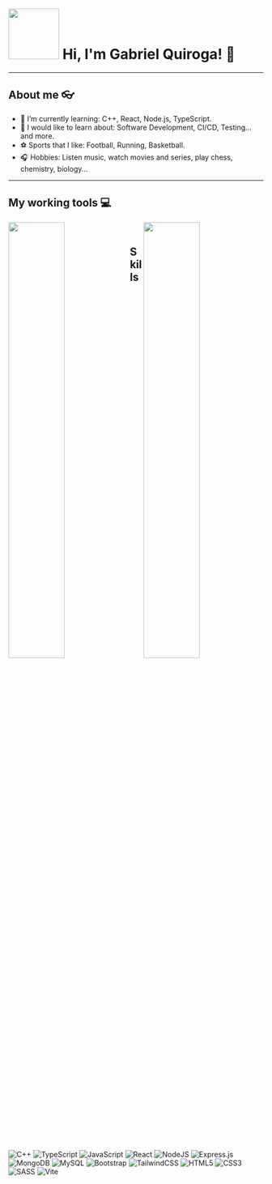 # <img src="https://media.giphy.com/media/v1.Y2lkPTc5MGI3NjExeHlpeW82ZzAydnhtOHppZjhzN3U4NmRiMmRxdXQ1eHkwbDd1MHJkbSZlcD12MV9pbnRlcm5hbF9naWZfYnlfaWQmY3Q9Zw/QDjpIL6oNCVZ4qzGs7/giphy.gif" width="100" height="100"/> Hi, I'm Gabriel Quiroga! 👋

----

## About me :eyeglasses:

- 🌱 I’m currently learning: C++, React, Node.js, TypeScript.
- 🔭 I would like to learn about: Software Development, CI/CD, Testing... and more.
- ⚽ Sports that I like: Football, Running, Basketball.
- 🎧 Hobbies: Listen music, watch movies and series, play chess, chemistry, biology...

---

## My working tools :computer:

<img align="left" width="47%" src="https://github-readme-stats.vercel.app/api/top-langs/?username=anuraghazra&layout=donut&theme=radical"/>
<img align="right" width="47%" src="https://github-readme-stats.vercel.app/api?username=l1too&show_icons=true&theme=radical"/>

<br>

## Skills
![C++](https://img.shields.io/badge/c++-%2300599C.svg?style=for-the-badge&logo=c%2B%2B&logoColor=white) 	![TypeScript](https://img.shields.io/badge/typescript-%23007ACC.svg?style=for-the-badge&logo=typescript&logoColor=white) 	![JavaScript](https://img.shields.io/badge/javascript-%23323330.svg?style=for-the-badge&logo=javascript&logoColor=%23F7DF1E) 	![React](https://img.shields.io/badge/react-%2320232a.svg?style=for-the-badge&logo=react&logoColor=%2361DAFB) ![NodeJS](https://img.shields.io/badge/node.js-6DA55F?style=for-the-badge&logo=node.js&logoColor=white) ![Express.js](https://img.shields.io/badge/express.js-%23404d59.svg?style=for-the-badge&logo=express&logoColor=%2361DAFB) ![MongoDB](https://img.shields.io/badge/MongoDB-%234ea94b.svg?style=for-the-badge&logo=mongodb&logoColor=white)  ![MySQL](https://img.shields.io/badge/mysql-4479A1.svg?style=for-the-badge&logo=mysql&logoColor=white) ![Bootstrap](https://img.shields.io/badge/bootstrap-%238511FA.svg?style=for-the-badge&logo=bootstrap&logoColor=white) ![TailwindCSS](https://img.shields.io/badge/tailwindcss-%2338B2AC.svg?style=for-the-badge&logo=tailwind-css&logoColor=white) ![HTML5](https://img.shields.io/badge/html5-%23E34F26.svg?style=for-the-badge&logo=html5&logoColor=white) ![CSS3](https://img.shields.io/badge/css3-%231572B6.svg?style=for-the-badge&logo=css3&logoColor=white) ![SASS](https://img.shields.io/badge/SASS-hotpink.svg?style=for-the-badge&logo=SASS&logoColor=white) ![Vite](https://img.shields.io/badge/vite-%23646CFF.svg?style=for-the-badge&logo=vite&logoColor=white)